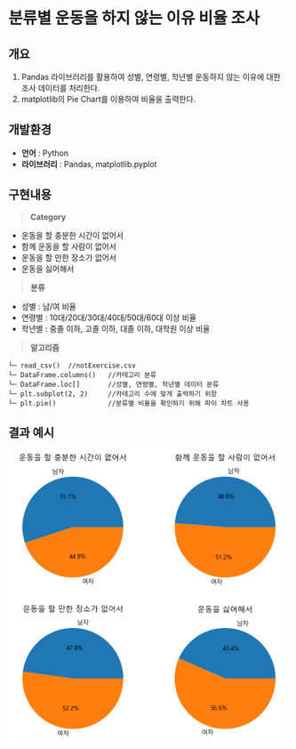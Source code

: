 # 분류별 운동을 하지 않는 이유 비율 조사

## 개요
1. Pandas 라이브러리를 활용하여 성별, 연령별, 학년별 운동하지 않는 이유에 대한 조사 데이터를 처리한다.
2. matplotlib의 Pie Chart를 이용하여 비율을 출력한다.

## 개발환경
+ **언어** : Python
+ **라이브러리** : Pandas, matplotlib.pyplot

## 구현내용
> **Category**
+ 운동을 할 충분한 시간이 없어서
+ 함께 운동을 할 사람이 없어서
+ 운동을 할 만한 장소가 없어서
+ 운동을 싫어해서
> **분류**
+ 성별 : 남/여 비율
+ 연령별 : 10대/20대/30대/40대/50대/60대 이상 비율
+ 학년별 : 중졸 이하, 고졸 이하, 대졸 이하, 대학원 이상 비율
> **알고리즘**
```
└─ read_csv()  //notExercise.csv
└─ DataFrame.columns()   //카테고리 분류
└─ DataFrame.loc[]       //성별, 연령별, 학년별 데이터 분류
└─ plt.subplot(2, 2)     //카테고리 수에 맞게 출력하기 위함
└─ plt.pie()             //분류별 비율을 확인하기 위해 파이 차트 사용
```

## 결과 예시
![파이](https://github.com/jwbastion/SeSAC/blob/main/MP/MP1/%EC%84%B1%EB%B3%84.png)
